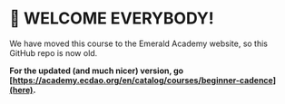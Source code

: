 # 👋 WELCOME EVERYBODY!

We have moved this course to the Emerald Academy website, so this GitHub repo is now old. 

**For the updated (and much nicer) version, go [https://academy.ecdao.org/en/catalog/courses/beginner-cadence](here).**
